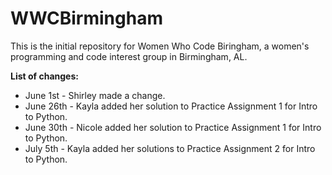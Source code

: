 # WWCBirmingham

This is the initial repository for Women Who Code Biringham, a women's programming and code interest group in Birmingham, AL.

**List of changes:**

* June 1st - Shirley made a change.
* June 26th - Kayla added her solution to Practice Assignment 1 for Intro to Python.
* June 30th - Nicole added her solution to Practice Assignment 1 for Intro to Python.
* July 5th - Kayla added her solutions to Practice Assignment 2 for Intro to Python.
